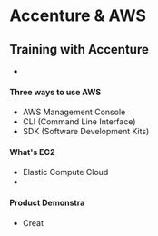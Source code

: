 # Accenture & AWS

## Training with Accenture
- 

#### Three ways to use AWS
- AWS Management Console
- CLI (Command Line Interface)
- SDK (Software Development Kits)

#### What's EC2
- Elastic Compute Cloud
- 

#### Product Demonstra 
- Creat 